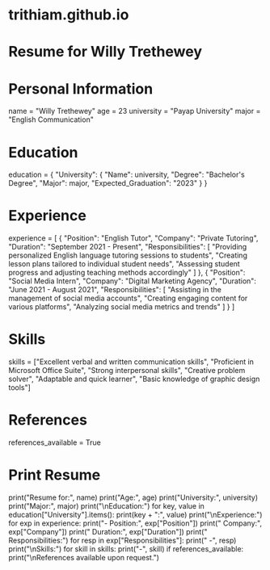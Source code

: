 # trithiam.github.io
# Resume for Willy Trethewey

# Personal Information
name = "Willy Trethewey"
age = 23
university = "Payap University"
major = "English Communication"

# Education
education = {
    "University": {
        "Name": university,
        "Degree": "Bachelor's Degree",
        "Major": major,
        "Expected_Graduation": "2023"
    }
}

# Experience
experience = [
    {
        "Position": "English Tutor",
        "Company": "Private Tutoring",
        "Duration": "September 2021 - Present",
        "Responsibilities": [
            "Providing personalized English language tutoring sessions to students",
            "Creating lesson plans tailored to individual student needs",
            "Assessing student progress and adjusting teaching methods accordingly"
        ]
    },
    {
        "Position": "Social Media Intern",
        "Company": "Digital Marketing Agency",
        "Duration": "June 2021 - August 2021",
        "Responsibilities": [
            "Assisting in the management of social media accounts",
            "Creating engaging content for various platforms",
            "Analyzing social media metrics and trends"
        ]
    }
]

# Skills
skills = ["Excellent verbal and written communication skills",
          "Proficient in Microsoft Office Suite",
          "Strong interpersonal skills",
          "Creative problem solver",
          "Adaptable and quick learner",
          "Basic knowledge of graphic design tools"]

# References
references_available = True

# Print Resume
print("Resume for:", name)
print("Age:", age)
print("University:", university)
print("Major:", major)
print("\nEducation:")
for key, value in education["University"].items():
    print(key + ":", value)
print("\nExperience:")
for exp in experience:
    print("- Position:", exp["Position"])
    print("  Company:", exp["Company"])
    print("  Duration:", exp["Duration"])
    print("  Responsibilities:")
    for resp in exp["Responsibilities"]:
        print("  -", resp)
print("\nSkills:")
for skill in skills:
    print("-", skill)
if references_available:
    print("\nReferences available upon request.")
